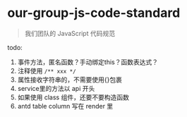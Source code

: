 # our-group-js-code-standard
> 我们团队的 JavaScript 代码规范


todo:
1. 事件方法，匿名函数？手动绑定this？函数表达式？
2. 注释使用 `/** xxx */`
3. 属性接收字符串的，不需要使用{}包裹
4. service里的方法以 api 开头
5. 如果使用 class 组件，还要不要构造函数
6. antd table column 写在 render 里
